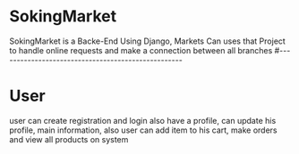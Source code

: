 # SokingMarket
SokingMarket is a Backe-End Using Django, Markets Can uses that Project to handle online requests and make a connection between all branches
#---------------------------------------------------
# User
user can create registration and login also have a profile, can update his profile, main information,
also user can add item to his cart, make orders and view all products on system

